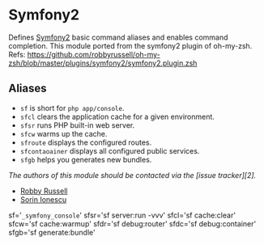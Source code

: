 Symfony2
=============

Defines [Symfony2][1] basic command aliases and enables command completion.
This module ported from the symfony2 plugin of oh-my-zsh.
Refs: https://github.com/robbyrussell/oh-my-zsh/blob/master/plugins/symfony2/symfony2.plugin.zsh

Aliases
-------

  - `sf` is short for `php app/console`.
  - `sfcl` clears the application cache for a given environment.
  - `sfsr` runs PHP built-in web server.
  - `sfcw` warms up the cache.
  - `sfroute` displays the configured routes.
  - `sfcontaoainer` displays all configured public services.
  - `sfgb` helps you generates new bundles.

*The authors of this module should be contacted via the [issue tracker][2].*

  - [Robby Russell](https://github.com/robbyrussell)
  - [Sorin Ionescu](https://github.com/sorin-ionescu)

[1]: https://symfony.com

sf='`_symfony_console`'
sfsr='sf server:run -vvv'
sfcl='sf cache:clear'
sfcw='sf cache:warmup'
sfdr='sf debug:router'
sfdc='sf debug:container'
sfgb='sf generate:bundle'
